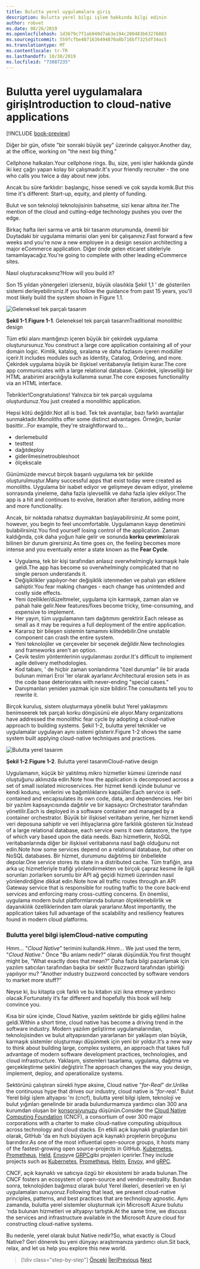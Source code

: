 ```yaml
---
title: Bulutta yerel uygulamalara giriş
description: Bulutta yerel bilgi işlem hakkında bilgi edinin
author: robvet
ms.date: 08/26/2019
ms.openlocfilehash: 1d3679c7f1ab940d7ab3e194c200483b63276883
ms.sourcegitcommit: 559fcfbe4871636494870a8b716bf7325df34ac5
ms.translationtype: MT
ms.contentlocale: tr-TR
ms.lasthandoff: 10/30/2019
ms.locfileid: "73087235"
---
```

# <a name="introduction-to-cloud-native-applications"></a><span data-ttu-id="de128-103">Bulutta yerel uygulamalara giriş</span><span class="sxs-lookup"><span data-stu-id="de128-103">Introduction to cloud-native applications</span></span>

[!INCLUDE [book-preview](../../../includes/book-preview.md)]

<span data-ttu-id="de128-104">Diğer bir gün, ofiste "bir sonraki büyük şey" üzerinde çalışıyor.</span><span class="sxs-lookup"><span data-stu-id="de128-104">Another day, at the office, working on "the next big thing."</span></span>

<span data-ttu-id="de128-105">Cellphone halkaları.</span><span class="sxs-lookup"><span data-stu-id="de128-105">Your cellphone rings.</span></span> <span data-ttu-id="de128-106">Bu, size, yeni işler hakkında günde iki kez çağrı yapan kolay bir çalışmadır.</span><span class="sxs-lookup"><span data-stu-id="de128-106">It's your friendly recruiter - the one who calls you twice a day about new jobs.</span></span>

<span data-ttu-id="de128-107">Ancak bu süre farklıdır: başlangıç, hisse senedi ve çok sayıda komik.</span><span class="sxs-lookup"><span data-stu-id="de128-107">But this time it's different: Start-up, equity, and plenty of funding.</span></span>

<span data-ttu-id="de128-108">Bulut ve son teknoloji teknolojisinin bahsetme, sizi kenar altına iter.</span><span class="sxs-lookup"><span data-stu-id="de128-108">The mention of the cloud and cutting-edge technology pushes you over the edge.</span></span>

<span data-ttu-id="de128-109">Birkaç hafta ileri sarma ve artık bir tasarım oturumunda, önemli bir Duytadaki bir uygulama mimarisi olan yeni bir çalışanınız.</span><span class="sxs-lookup"><span data-stu-id="de128-109">Fast forward a few weeks and you're now a new employee in a design session architecting a major eCommerce application.</span></span> <span data-ttu-id="de128-110">Diğer önde gelen eticaret siteleriyle tamamlayacağız.</span><span class="sxs-lookup"><span data-stu-id="de128-110">You're going to complete with other leading eCommerce sites.</span></span>

<span data-ttu-id="de128-111">Nasıl oluşturacaksınız?</span><span class="sxs-lookup"><span data-stu-id="de128-111">How will you build it?</span></span>

<span data-ttu-id="de128-112">Son 15 yıldan yönergeleri izlerseniz, büyük olasılıkla Şekil 1,1 ' de gösterilen sistemi derleyebilirsiniz.</span><span class="sxs-lookup"><span data-stu-id="de128-112">If you follow the guidance from past 15 years, you'll most likely build the system shown in Figure 1.1.</span></span>

![Geleneksel tek parçalı tasarım](./media/monolithic-design.png)

<span data-ttu-id="de128-114">**Şekil 1-1**.</span><span class="sxs-lookup"><span data-stu-id="de128-114">**Figure 1-1**.</span></span> <span data-ttu-id="de128-115">Geleneksel tek parçalı tasarım</span><span class="sxs-lookup"><span data-stu-id="de128-115">Traditional monolithic design</span></span>

<span data-ttu-id="de128-116">Tüm etki alanı mantığınızı içeren büyük bir çekirdek uygulama oluşturursunuz.</span><span class="sxs-lookup"><span data-stu-id="de128-116">You construct a large core application containing all of your domain logic.</span></span> <span data-ttu-id="de128-117">Kimlik, katalog, sıralama ve daha fazlasını içeren modüller içerir.</span><span class="sxs-lookup"><span data-stu-id="de128-117">It includes modules such as Identity, Catalog, Ordering, and more.</span></span> <span data-ttu-id="de128-118">Çekirdek uygulama büyük bir ilişkisel veritabanıyla iletişim kurar.</span><span class="sxs-lookup"><span data-stu-id="de128-118">The core app communicates with a large relational database.</span></span> <span data-ttu-id="de128-119">Çekirdek, işlevselliği bir HTML arabirimi aracılığıyla kullanıma sunar.</span><span class="sxs-lookup"><span data-stu-id="de128-119">The core exposes functionality via an HTML interface.</span></span>

<span data-ttu-id="de128-120">Tebrikler!</span><span class="sxs-lookup"><span data-stu-id="de128-120">Congratulations!</span></span>  <span data-ttu-id="de128-121">Yalnızca bir tek parçalı uygulama oluşturdunuz.</span><span class="sxs-lookup"><span data-stu-id="de128-121">You just created a monolithic application.</span></span>

<span data-ttu-id="de128-122">Hepsi kötü değildir.</span><span class="sxs-lookup"><span data-stu-id="de128-122">Not all is bad.</span></span> <span data-ttu-id="de128-123">Tek tek avantajlar, bazı farklı avantajlar sunmaktadır.</span><span class="sxs-lookup"><span data-stu-id="de128-123">Monoliths offer some distinct advantages.</span></span> <span data-ttu-id="de128-124">Örneğin, bunlar basittir...</span><span class="sxs-lookup"><span data-stu-id="de128-124">For example, they're straightforward to...</span></span>

- <span data-ttu-id="de128-125">derleme</span><span class="sxs-lookup"><span data-stu-id="de128-125">build</span></span>
- <span data-ttu-id="de128-126">test</span><span class="sxs-lookup"><span data-stu-id="de128-126">test</span></span>
- <span data-ttu-id="de128-127">dağıt</span><span class="sxs-lookup"><span data-stu-id="de128-127">deploy</span></span>
- <span data-ttu-id="de128-128">giderilmesine</span><span class="sxs-lookup"><span data-stu-id="de128-128">troubleshoot</span></span>
- <span data-ttu-id="de128-129">ölçek</span><span class="sxs-lookup"><span data-stu-id="de128-129">scale</span></span>

<span data-ttu-id="de128-130">Günümüzde mevcut birçok başarılı uygulama tek bir şekilde oluşturulmuştur.</span><span class="sxs-lookup"><span data-stu-id="de128-130">Many successful apps that exist today were created as monoliths.</span></span> <span data-ttu-id="de128-131">Uygulama bir isabet ediyor ve gelişmeye devam ediyor, yineleme sonrasında yineleme, daha fazla işlevsellik ve daha fazla işlev ekliyor.</span><span class="sxs-lookup"><span data-stu-id="de128-131">The app is a hit and continues to evolve, iteration after iteration, adding more and more functionality.</span></span>

<span data-ttu-id="de128-132">Ancak, bir noktada rahatsız duymaktan başlayabilirsiniz.</span><span class="sxs-lookup"><span data-stu-id="de128-132">At some point, however, you begin to feel uncomfortable.</span></span> <span data-ttu-id="de128-133">Uygulamanın kayıp denetimini bulabilirsiniz.</span><span class="sxs-lookup"><span data-stu-id="de128-133">You find yourself losing control of the application.</span></span> <span data-ttu-id="de128-134">Zaman kaldığında, çok daha yoğun hale gelir ve sonunda **korku çevrimi**olarak bilinen bir durum girersiniz.</span><span class="sxs-lookup"><span data-stu-id="de128-134">As time goes on, the feeling becomes more intense and you eventually enter a state known as the **Fear Cycle**.</span></span>

- <span data-ttu-id="de128-135">Uygulama, tek bir kişi tarafından anlasız overwhelmingly karmaşık hale geldi.</span><span class="sxs-lookup"><span data-stu-id="de128-135">The app has become so overwhelmingly complicated that no single person understands it.</span></span>
- <span data-ttu-id="de128-136">Değişiklikler yapılıyor-her değişiklik istenmeden ve pahalı yan etkilere sahiptir.</span><span class="sxs-lookup"><span data-stu-id="de128-136">You fear making changes - each change has unintended and costly side effects.</span></span>
- <span data-ttu-id="de128-137">Yeni özellikler/düzeltmeler, uygulama için karmaşık, zaman alan ve pahalı hale gelir.</span><span class="sxs-lookup"><span data-stu-id="de128-137">New features/fixes become tricky, time-consuming, and expensive to implement.</span></span>
- <span data-ttu-id="de128-138">Her yayın, tüm uygulamanın tam dağıtımını gerektirir.</span><span class="sxs-lookup"><span data-stu-id="de128-138">Each release as small as it may be requires a full deployment of the entire application.</span></span>
- <span data-ttu-id="de128-139">Kararsız bir bileşen sistemin tamamını kilitedebilir.</span><span class="sxs-lookup"><span data-stu-id="de128-139">One unstable component can crash the entire system.</span></span>
- <span data-ttu-id="de128-140">Yeni teknolojiler ve çerçeveler bir seçenek değildir.</span><span class="sxs-lookup"><span data-stu-id="de128-140">New technologies and frameworks aren't an option.</span></span>
- <span data-ttu-id="de128-141">Çevik teslim yöntemlerinin uygulanması zordur.</span><span class="sxs-lookup"><span data-stu-id="de128-141">It's difficult to implement agile delivery methodologies.</span></span>
- <span data-ttu-id="de128-142">Kod tabanı, ' de hiçbir zaman sonlandırma "özel durumlar" ile bir arada bulunan mimari Eroi 'ler olarak ayarlanır.</span><span class="sxs-lookup"><span data-stu-id="de128-142">Architectural erosion sets in as the code base deteriorates with never-ending "special cases."</span></span>
- <span data-ttu-id="de128-143">Danışmanları yeniden yazmak için size bildirir.</span><span class="sxs-lookup"><span data-stu-id="de128-143">The consultants tell you to rewrite it.</span></span>

<span data-ttu-id="de128-144">Birçok kuruluş, sistem oluşturmaya yönelik bulut Yerel yaklaşımını benimseerek tek parçalı korku döngüsünü ele alıyor.</span><span class="sxs-lookup"><span data-stu-id="de128-144">Many organizations have addressed the monolithic fear cycle by adopting a cloud-native approach to building systems.</span></span> <span data-ttu-id="de128-145">Şekil 1-2, bulutta yerel teknikler ve uygulamalar uygulayan aynı sistemi gösterir.</span><span class="sxs-lookup"><span data-stu-id="de128-145">Figure 1-2 shows the same system built applying cloud-native techniques and practices.</span></span>

![Bulutta yerel tasarım](./media/cloud-native-design.png)

<span data-ttu-id="de128-147">**Şekil 1-2**.</span><span class="sxs-lookup"><span data-stu-id="de128-147">**Figure 1-2**.</span></span> <span data-ttu-id="de128-148">Bulutta yerel tasarım</span><span class="sxs-lookup"><span data-stu-id="de128-148">Cloud-native design</span></span>

<span data-ttu-id="de128-149">Uygulamanın, küçük bir yalıtılmış mikro hizmetler kümesi üzerinde nasıl oluştuğunu aklınızda edin.</span><span class="sxs-lookup"><span data-stu-id="de128-149">Note how the application is decomposed across a set of small isolated microservices.</span></span> <span data-ttu-id="de128-150">Her hizmet kendi içinde bulunur ve kendi kodunu, verilerini ve bağımlılıklarını kapsüller.</span><span class="sxs-lookup"><span data-stu-id="de128-150">Each service is self-contained and encapsulates its own code, data, and dependencies.</span></span> <span data-ttu-id="de128-151">Her biri bir yazılım kapsayıcısında dağıtılır ve bir kapsayıcı Orchestrator tarafından yönetilir.</span><span class="sxs-lookup"><span data-stu-id="de128-151">Each is deployed in a software container and managed by a container orchestrator.</span></span> <span data-ttu-id="de128-152">Büyük bir ilişkisel veritabanı yerine, her hizmet kendi veri deposuna sahiptir ve veri ihtiyaçlarına göre farklılık gösteren tür.</span><span class="sxs-lookup"><span data-stu-id="de128-152">Instead of a large relational database, each service owns it own datastore, the type of which vary based upon the data needs.</span></span> <span data-ttu-id="de128-153">Bazı hizmetlerin, NoSQL veritabanlarında diğer bir ilişkisel veritabanına nasıl bağlı olduğunu not edin.</span><span class="sxs-lookup"><span data-stu-id="de128-153">Note how some services depend on a relational database, but other on NoSQL databases.</span></span> <span data-ttu-id="de128-154">Bir hizmet, durumunu dağıtılmış bir önbellekte depolar.</span><span class="sxs-lookup"><span data-stu-id="de128-154">One service stores its state in a distributed cache.</span></span> <span data-ttu-id="de128-155">Tüm trafiğin, ana arka uç hizmetleriyle trafiği yönlendirmekten ve birçok çapraz kesme ile ilgili sorunları zorlarken sorumlu bir API ağ geçidi hizmeti üzerinden nasıl yönlendirdiğine dikkat edin.</span><span class="sxs-lookup"><span data-stu-id="de128-155">Note how all traffic routes through an API Gateway service that is responsible for routing traffic to the core back-end services  and enforcing many cross-cutting concerns.</span></span> <span data-ttu-id="de128-156">En önemlisi, uygulama modern bulut platformlarında bulunan ölçeklenebilirlik ve dayanıklılık özelliklerinden tam olarak yararlanır.</span><span class="sxs-lookup"><span data-stu-id="de128-156">Most importantly, the application takes full advantage of the scalability and resiliency features found in modern cloud platforms.</span></span>

### <a name="cloud-native-computing"></a><span data-ttu-id="de128-157">Bulutta yerel bilgi işlem</span><span class="sxs-lookup"><span data-stu-id="de128-157">Cloud-native computing</span></span>

<span data-ttu-id="de128-158">Hmm... "*Cloud Native*" terimini kullandık.</span><span class="sxs-lookup"><span data-stu-id="de128-158">Hmm... We just used the term, "*Cloud Native*."</span></span> <span data-ttu-id="de128-159">Önce "Bu anlamı nedir?" olarak düşündük.</span><span class="sxs-lookup"><span data-stu-id="de128-159">You first thought might be, “What exactly does that mean?”</span></span> <span data-ttu-id="de128-160">Daha fazla bilgi pazarlamak için yazılım satıcıları tarafından başka bir sektör Buzzword tarafından işbirliği yapılıyor mu? "</span><span class="sxs-lookup"><span data-stu-id="de128-160">Another industry buzzword concocted by software vendors to market more stuff?”</span></span>

<span data-ttu-id="de128-161">Neyse ki, bu kitapta çok farklı ve bu kitabın sizi ikna etmeye yardımcı olacak.</span><span class="sxs-lookup"><span data-stu-id="de128-161">Fortunately it’s far different and hopefully this book will help convince you.</span></span>

<span data-ttu-id="de128-162">Kısa bir süre içinde, Cloud Native, yazılım sektörde bir gidiş eğilimi haline geldi.</span><span class="sxs-lookup"><span data-stu-id="de128-162">Within a short time, cloud native has become a driving trend in the software industry.</span></span> <span data-ttu-id="de128-163">Modern yazılım geliştirme uygulamalarından, teknolojisinden ve bulut altyapısından yararlanan bir yaklaşım olan büyük, karmaşık sistemler oluşturmayı düşünmek için yeni bir yoldur.</span><span class="sxs-lookup"><span data-stu-id="de128-163">It’s a new way to think about building large, complex systems, an approach that takes full advantage of modern software development practices, technologies, and cloud infrastructure.</span></span> <span data-ttu-id="de128-164">Yaklaşım, sistemleri tasarlama, uygulama, dağıtma ve gerçekleştirme şeklini değiştirir.</span><span class="sxs-lookup"><span data-stu-id="de128-164">The approach changes the way you design, implement, deploy, and operationalize systems.</span></span>

<span data-ttu-id="de128-165">Sektörünü çalıştıran sürekli hype aksine, Cloud native "*for-Real*" dır.</span><span class="sxs-lookup"><span data-stu-id="de128-165">Unlike the continuous hype that drives our industry, cloud native is “*for-real*.”</span></span> <span data-ttu-id="de128-166">Bulut Yerel bilgi işlem altyapısı 'nı (cncf), bulutta yerel bilgi işlem, teknoloji ve bulut yığınları genelinde bir arada bulundurmamıza yardımcı olan 300 ana kurumdan oluşan bir [konsorsiyunuzu](https://www.cncf.io/) düşünün.</span><span class="sxs-lookup"><span data-stu-id="de128-166">Consider the [Cloud Native Computing Foundation](https://www.cncf.io/) (CNCF), a consortium of over 300 major corporations with a charter to make cloud-native computing ubiquitous across technology and cloud stacks.</span></span> <span data-ttu-id="de128-167">En etkili açık kaynaklı gruplardan biri olarak, GitHub 'da en hızlı büyüyen açık kaynaklı projelerin birçoğunu barındırır.</span><span class="sxs-lookup"><span data-stu-id="de128-167">As one of the most influential open-source groups, it hosts many of the fastest-growing open source-projects in GitHub.</span></span> <span data-ttu-id="de128-168">[Kubernetes](https://kubernetes.io/), [Prometheus](https://prometheus.io/), [Held](https://helm.sh/), [Envoy](https://www.envoyproxy.io/)ve [GRPC](https://grpc.io/)gibi projeleri içerirler.</span><span class="sxs-lookup"><span data-stu-id="de128-168">They include projects such as [Kubernetes](https://kubernetes.io/), [Prometheus](https://prometheus.io/), [Helm](https://helm.sh/), [Envoy](https://www.envoyproxy.io/), and [gRPC](https://grpc.io/).</span></span>

<span data-ttu-id="de128-169">CNCF, açık kaynaklı ve satıcıya özgü bir ekosistemi bir arada bulunan.</span><span class="sxs-lookup"><span data-stu-id="de128-169">The CNCF fosters an ecosystem of open-source and vendor-neutrality.</span></span> <span data-ttu-id="de128-170">Bundan sonra, teknolojiden bağımsız olarak bulut Yerel ilkeleri, desenleri ve en iyi uygulamaları sunuyoruz.</span><span class="sxs-lookup"><span data-stu-id="de128-170">Following that lead, we present cloud-native principles, patterns, and best practices that are technology agnostic.</span></span> <span data-ttu-id="de128-171">Aynı zamanda, bulutta yerel sistemler oluşturmak için Microsoft Azure bulutu 'nda bulunan hizmetleri ve altyapıyı tartıştık.</span><span class="sxs-lookup"><span data-stu-id="de128-171">At the same time, we discuss the services and infrastructure available in the Microsoft Azure cloud for constructing cloud-native systems.</span></span>

<span data-ttu-id="de128-172">Bu nedenle, yerel olarak bulut Native nedir?</span><span class="sxs-lookup"><span data-stu-id="de128-172">So, what exactly is Cloud Native?</span></span> <span data-ttu-id="de128-173">Geri dönerek bu yeni dünyayı araştırmanıza yardımcı olun.</span><span class="sxs-lookup"><span data-stu-id="de128-173">Sit back, relax, and let us help you explore this new world.</span></span>

>[!div class="step-by-step"]
><span data-ttu-id="de128-174">[Önceki](index.md)
>[İleri](definition.md)</span><span class="sxs-lookup"><span data-stu-id="de128-174">[Previous](index.md)
[Next](definition.md)</span></span>
